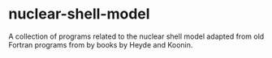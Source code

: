 # nuclear-shell-model
A collection of programs related to the nuclear shell model adapted from old Fortran programs from by books by Heyde and Koonin.
